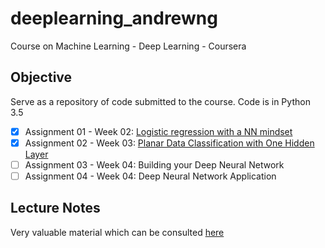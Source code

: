 # deeplearning_andrewng

Course on Machine Learning - Deep Learning - Coursera

## Objective

   Serve as a repository of code submitted to the course. Code is in Python 3.5
   - [X] Assignment 01 - Week 02: [Logistic regression with a NN mindset](Assignments/Logistic_Regression_with_a_Neural_Network_mindset_v3_-_Assigment_01_Week_02.pdf)
   - [X] Assignment 02 - Week 03: [Planar Data Classification with One Hidden Layer](Assignments/Planar_data_classification_with_one_hidden_layer_v3_-_Assignment_02_Week_03.pdf)
   - [ ] Assignment 03 - Week 04: Building your Deep Neural Network
   - [ ] Assignment 04 - Week 04: Deep Neural Network Application
   
## Lecture Notes

   Very valuable material which can be consulted [here](https://github.com/darioromero/deeplearning_andrewng/tree/master/Lecture%20Notes)


